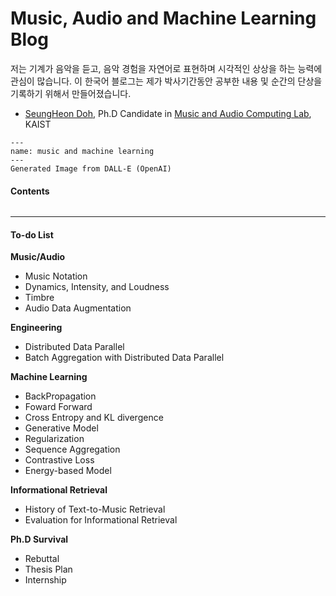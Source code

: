 # Music, Audio and Machine Learning Blog

저는 기계가 음악을 듣고, 음악 경험을 자연어로 표현하며 시각적인 상상을 하는 능력에 관심이 많습니다. 이 한국어 블로그는 제가 박사기간동안 공부한 내용 및 순간의 단상을 기록하기 위해서 만들어졌습니다.
- [SeungHeon Doh](https://seungheondoh.github.io/), Ph.D Candidate in [Music and Audio Computing Lab](https://mac.kaist.ac.kr/), KAIST


```{figure} ./images/front.png
---
name: music and machine learning
---
Generated Image from DALL-E (OpenAI)
```

#### Contents

```{tableofcontents}
```

-------------------

#### To-do List

**Music/Audio**
- Music Notation
- Dynamics, Intensity, and Loudness
- Timbre
- Audio Data Augmentation

**Engineering**
- Distributed Data Parallel
- Batch Aggregation with Distributed Data Parallel

**Machine Learning**
- BackPropagation
- Foward Forward
- Cross Entropy and KL divergence
- Generative Model
- Regularization
- Sequence Aggregation
- Contrastive Loss
- Energy-based Model

**Informational Retrieval**
- History of Text-to-Music Retrieval
- Evaluation for Informational Retrieval

**Ph.D Survival**
- Rebuttal
- Thesis Plan
- Internship